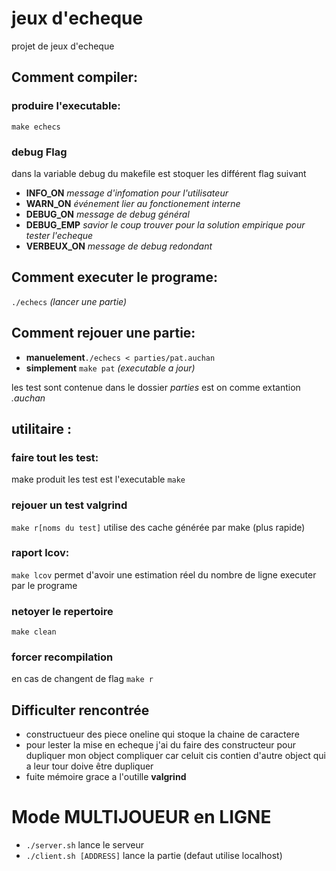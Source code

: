 # jeux d'echeque
projet de jeux d'echeque

## Comment **compiler**:
### produire l'executable:
```make echecs``` 
### debug **Flag**
dans la variable debug du makefile est stoquer les différent flag suivant
- **INFO_ON** *message d'infomation pour l'utilisateur*
- **WARN_ON** *événement lier au fonctionement interne*
- **DEBUG_ON** *message de debug général*
- **DEBUG_EMP** *savior le coup trouver pour la solution empirique pour tester l'echeque*
- **VERBEUX_ON** *message de debug redondant*


## Comment **executer** le programe:
`./echecs` *(lancer une partie)*
## Comment **rejouer** une partie:
- **manuelement**```./echecs < parties/pat.auchan```
- **simplement** ```make pat``` *(executable a jour)*
 
 
 les test sont contenue dans le dossier *parties* est on comme extantion *.auchan*


## utilitaire :
### faire tout les test:
make produit les test est l'executable
```make```
### rejouer un test valgrind
```make r[noms du test]```
utilise des cache générée par make (plus rapide)
### raport lcov:
```make lcov``` permet d'avoir une estimation réel du nombre de ligne executer par le programe
### netoyer le repertoire
```make clean```
### forcer recompilation
en cas de changent de flag
```make r```

## Difficulter rencontrée
- constructueur des piece oneline qui stoque la chaine de caractere
- pour lester la mise en echeque j'ai du faire des constructeur pour dupliquer mon object compliquer car celuit cis contien d'autre object qui a leur tour doive être dupliquer
- fuite mémoire grace a l'outille **valgrind**

# Mode MULTIJOUEUR en LIGNE
- ```./server.sh``` lance le serveur
- ```./client.sh [ADDRESS]``` lance la partie (defaut utilise localhost)